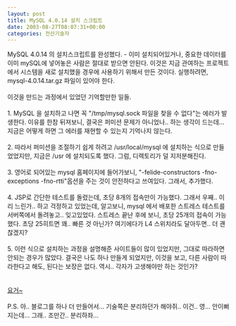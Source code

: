 ```yaml
---
layout: post
title: MySQL 4.0.14 설치 스크립트
date: 2003-08-27T08:07:31+00:00
categories: 전산기술자
---
```

MySQL 4.0.14 의 설치스크립트를 완성했다. - 이미 설치되어있거나, 중요한 데이터를 이미 mySQL에 넣어놓은 사람은 절대로 받으면 안된다. 이것은 지금 관여하는 프로젝트에서 시스템을 새로 설치했을 경우에 사용하기 위해서 만든 것이다. 실행하려면, mysql-4.0.14.tar.gz 파일이 있어야 한다. <br /><br />이것을 만드는 과정에서 있었던 기억할만한 일들.<br /><br />1. MySQL 을 설치하고 나면 꼭 "/tmp/mysql.sock 파일을 찾을 수 없다"는 에러가 발생한다. 이유를 한참 뒤져보니, 결국은 퍼미션 문제가 아니었나.. 하는 생각이 드는데...<br />지금은 어떻게 하면 그 에러를 재현할 수 있는지 기억나지 않는다.<br /><br />2. 따라서 퍼미션을 조절하기 쉽게 하려고 /usr/local/mysql 에 설치하는 식으로 만들었었지만, 지금은 /usr 에 설치되도록 했다. 그럼, 디렉토리가 덜 지저분해진다.<br /><br />3. 영어로 되어있는 mysql 홈페이지에 들어가보니, "-felide-constructors -fno-exceptions -fno-rtti"옵션을 주는 것이 안전하다고 쓰여있다. 그래서, 추가했다.<br /><br />4. JSP로 간단한 테스트를 돌렸는데, 초당 8개의 접속만이 가능했다. 그래서 우째.. 이리 느린가.. 하고 걱정하고 있었는데, 알고보니, mysql 에서 배포한 스트레스 테스트를 서버쪽에서 돌려놓고.. 잊고있었다. 스트레스 끝난 후에 보니, 초당 25개의 접속이 가능했다. 초당 25히트면 꽤.. 빠른 것 아닌가? 여기에다가 L4 스위치라도 달아두면.. 더 괜찮겠지?<br /><br />5. 이런 식으로 설치하는 과정을 설명해준 사이트들이 많이 있었지만, 그대로 따라하면 안되는 경우가 많았다. 결국은 나도 하나 만들게 되었지만, 이것을 보고, 다른 사람이 따라한다고 해도, 된다는 보장은 없다. 역시.. 각자가 고생해야만 하는 것인가?<br /><br /><br /><a href="http://jinto.pe.kr/logs/archives/compile_mysql">요거~</a><br /><br />P.S. 아.. 블로그를 하나 더 만들어서... 기술쪽은 분리하던가 해야쥐.. 이건.. 영... 안이뻐 지는데... 그래.. 조만간.. 분리하좌...
